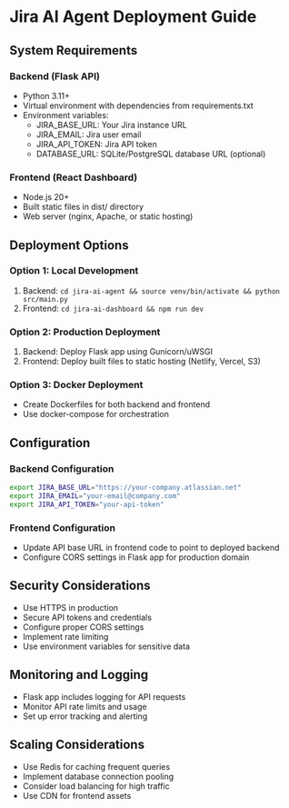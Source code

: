 # Jira AI Agent Deployment Guide

## System Requirements

### Backend (Flask API)
- Python 3.11+
- Virtual environment with dependencies from requirements.txt
- Environment variables:
  - JIRA_BASE_URL: Your Jira instance URL
  - JIRA_EMAIL: Jira user email
  - JIRA_API_TOKEN: Jira API token
  - DATABASE_URL: SQLite/PostgreSQL database URL (optional)

### Frontend (React Dashboard)
- Node.js 20+
- Built static files in dist/ directory
- Web server (nginx, Apache, or static hosting)

## Deployment Options

### Option 1: Local Development
1. Backend: `cd jira-ai-agent && source venv/bin/activate && python src/main.py`
2. Frontend: `cd jira-ai-dashboard && npm run dev`

### Option 2: Production Deployment
1. Backend: Deploy Flask app using Gunicorn/uWSGI
2. Frontend: Deploy built files to static hosting (Netlify, Vercel, S3)

### Option 3: Docker Deployment
- Create Dockerfiles for both backend and frontend
- Use docker-compose for orchestration

## Configuration

### Backend Configuration
```bash
export JIRA_BASE_URL="https://your-company.atlassian.net"
export JIRA_EMAIL="your-email@company.com"
export JIRA_API_TOKEN="your-api-token"
```

### Frontend Configuration
- Update API base URL in frontend code to point to deployed backend
- Configure CORS settings in Flask app for production domain

## Security Considerations
- Use HTTPS in production
- Secure API tokens and credentials
- Configure proper CORS settings
- Implement rate limiting
- Use environment variables for sensitive data

## Monitoring and Logging
- Flask app includes logging for API requests
- Monitor API rate limits and usage
- Set up error tracking and alerting

## Scaling Considerations
- Use Redis for caching frequent queries
- Implement database connection pooling
- Consider load balancing for high traffic
- Use CDN for frontend assets

